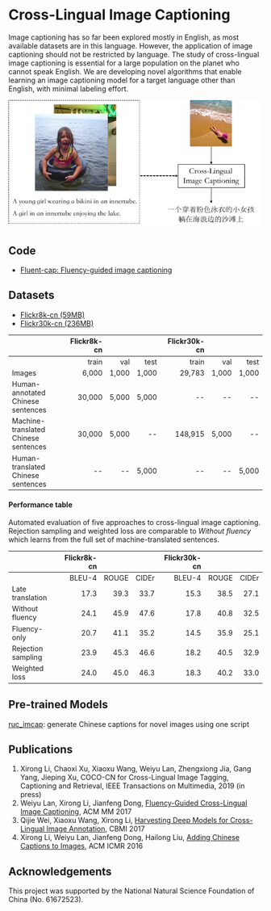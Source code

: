 # Cross-Lingual Image Captioning

Image captioning has so far been explored mostly in English, as most available datasets are in this language. However, the application of image captioning should not be restricted by language. The study of cross-lingual image captioning is essential for a large population on the planet who cannot speak English. We are developing novel algorithms that enable learning an image captioning model for a target language other than English, with minimal labeling effort.

<img src="conceptual.jpg" alt="cross-lingual image captioning" width="500">


## Code

* [Fluent-cap: Fluency-guided image captioning](https://github.com/weiyuk/fluent-cap)

## Datasets

* [Flickr8k-cn (59MB)](http://lixirong.net/data/mm2017/flickr8k-cn.tar.gz)
* [Flickr30k-cn (236MB)](http://lixirong.net/data/mm2017/flickr30k-cn.tar.gz)

|  | Flickr8k-cn |||  Flickr30k-cn |||
|:--- | -----:| -----:| -----:| -----:| -----:| -----:|
|        | train| val | test | train | val | test |
| Images | 6,000 | 1,000 | 1,000| 29,783 | 1,000 | 1,000|
| Human-annotated <br/> Chinese sentences      | 30,000 | 5,000 | 5,000 |  -- | -- |  --  |
| Machine-translated <br/> Chinese sentences | 30,000 | 5,000 | -- | 148,915 | 5,000 | -- |
| Human-translated <br/> Chinese sentences   | --     | --    | 5,000 |  -- | -- | 5,000|

#### Performance table

Automated evaluation of five approaches to cross-lingual image captioning. Rejection sampling and weighted loss are comparable to *Without fluency* which learns from the full set of machine-translated sentences.

|  | Flickr8k-cn |||  Flickr30k-cn |||
|:--- | -----:| -----:| -----:| -----:| -----:| -----:|
|        | BLEU-4| ROUGE | CIDEr | BLEU-4| ROUGE | CIDEr
| Late translation  | 17.3 | 39.3 | 33.7 | 15.3 | 38.5 | 27.1 |
| Without fluency   | 24.1 | 45.9 | 47.6 | 17.8 | 40.8 | 32.5 |
| Fluency-only      | 20.7 | 41.1 | 35.2 | 14.5 | 35.9 | 25.1 |
| Rejection sampling| 23.9 | 45.3 | 46.6 | 18.2 | 40.5 | 32.9 |
| Weighted loss     | 24.0 | 45.0 | 46.3 | 18.3 | 40.2 | 33.0 |


## Pre-trained Models

[ruc_imcap](pretrained): generate Chinese captions for novel images using one script

## Publications

1. Xirong Li, Chaoxi Xu, Xiaoxu Wang, Weiyu Lan, Zhengxiong Jia, Gang Yang, Jieping Xu, COCO-CN for Cross-Lingual Image Tagging, Captioning and Retrieval, IEEE Transactions on Multimedia, 2019 (in press)
2. Weiyu Lan, Xirong Li, Jianfeng Dong, [Fluency-Guided Cross-Lingual Image Captioning](https://arxiv.org/abs/1708.04390), ACM MM 2017
3. Qijie Wei, Xiaoxu Wang, Xirong Li, [Harvesting Deep Models for Cross-Lingual Image Annotation](https://doi.org/10.1145/3095713.3095751), CBMI 2017
4. Xirong Li, Weiyu Lan, Jianfeng Dong, Hailong Liu, [Adding Chinese Captions to Images](https://doi.org/10.1145/2911996.2912049), ACM ICMR 2016

## Acknowledgements

This project was supported by the National Natural Science Foundation of China (No. 61672523).
